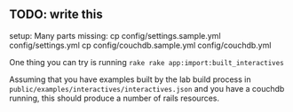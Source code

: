 ## TODO: write this ##

setup: Many parts missing:
cp config/settings.sample.yml config/settings.yml
cp config/couchdb.sample.yml config/couchdb.yml

One thing you can try is running `rake rake app:import:built_interactives`

Assuming that you have examples built by the lab build process in `public/examples/interactives/interactives.json` and you have a couchdb running, this should produce a number of rails resources.
